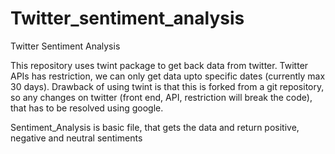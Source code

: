 # Twitter_sentiment_analysis
Twitter Sentiment Analysis 

This repository uses twint package to get back data from twitter. Twitter APIs has restriction, we can only get data upto specific dates (currently max 30 days). 
Drawback of using twint is that this is forked from a git repository, so any changes on twitter (front end, API, restriction will break the code), that has to be resolved using google. 

Sentiment_Analysis is basic file, that gets the data and return positive, negative and neutral sentiments 
